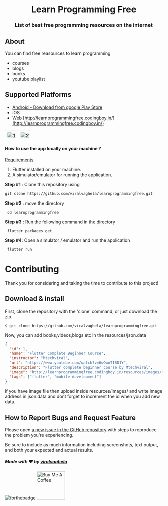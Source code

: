 <h1 align="center">Learn Programming Free</h1>
<h3 align="center">List of best free programming resources on the internet</h3>

## About

You can find free reasources to learn programming

- courses
- blogs
- books
- youtube playlist

## Supported Platforms

- [Android - Download from google Play Store](https://play.google.com/store/apps/details?id=in.codingboy.learnprogrammingfree2)
- iOS
- Web [http://learnprogrammingfree.codingboy.in/](http://learnprogrammingfree.codingboy.in/)

| ![1](screenshots/img1.jpg) | ![2](screenshots/img2.jpg) |
| :------------------------: | :------------------------: |


#### How to use the app locally on your machine ?

<u>Requirements</u>

1. Flutter installed on your machine.
2. A simulator/emulator for running the application.

**Step #1** : Clone this repository using

`git clone https://github.com/viralvaghela/learnprogrammingfree.git`

**Step #2** : move the directory

` cd learnprogrammingfree`

**Step #3** : Run the following command in the directory

` flutter packages get`

**Step #4**: Open a simulator / emulator and run the application

` flutter run`

# Contributing

Thank you for considering and taking the time to contribute to this project!

## Download & install

First, clone the repository with the 'clone' command, or just download the zip.

```
$ git clone https://github.com/viralvaghela/learnprogrammingfree.git
```

Now, you can add books,videos,blogs etc in the resources/json.data

```json
{
  "id": 1,
  "name": "Flutter Complete Beginner Course",
  "instructor": "Mtechviral",
  "url": "https://www.youtube.com/watch?v=6wQwnTIBD1Y",
  "description": "Flutter complete beginner course by Mtechviral",
  "image": "http://learnprogrammingfree.codingboy.in/resources/images/flutter.png",
  "tags": ["flutter", "mobile development"]
}
```

if you have image file then upload inside resources/images/ and write image address in json.data and dont forget to increment the id when you add new data.

## How to Report Bugs and Request Feature

Please open [a new issue in the GitHub repository](https://github.com/viralvaghela/learnprogrammingfree/issues) with steps to reproduce the problem you're experiencing.

Be sure to include as much information including screenshots, text output, and both your expected and actual results.

##### Made with ♥ by <a href="https://github.com/viralvaghela">viralvaghela</a>

[![forthebadge](https://forthebadge.com/images/badges/built-with-love.svg)](https://github.com/viralvaghela)
<a href="https://www.buymeacoffee.com/codingboy" target="_blank"><img src="https://cdn.buymeacoffee.com/buttons/v2/default-blue.png" alt="Buy Me A Coffee" style="height:30 px !important;width: 90px !important;" ></a>
